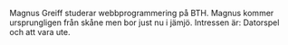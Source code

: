 Magnus Greiff studerar webbprogrammering på BTH. Magnus kommer ursprungligen från skåne men bor just nu i jämjö.
    Intressen är: Datorspel och att vara ute.